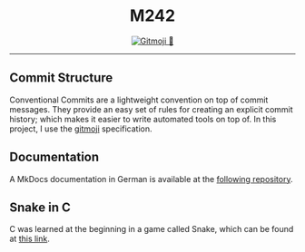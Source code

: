<div align="center">

# M242

[![Gitmoji 🎨](https://img.shields.io/badge/gitmoji-%20😜%20😍-FFDD67.svg?style=flat-square)](https://gitmoji.dev/)

</div>

---

## Commit Structure

Conventional Commits are a lightweight convention on top of commit messages. They provide an easy set of rules for creating an explicit commit history; which makes it easier to write automated tools on top of. In this project, I use the [gitmoji](https://gitmoji.dev/) specification.

## Documentation

A MkDocs documentation in German is available at the [following repository](https://github.com/21r8390/M242-Doku).

## Snake in C

C was learned at the beginning in a game called Snake, which can be found at [this link](https://github.com/21r8390/SnakeC).
